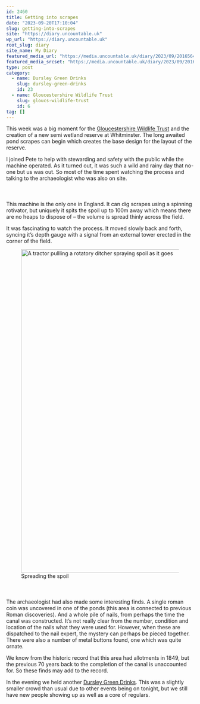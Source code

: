 ```yaml
---
id: 2460
title: Getting into scrapes
date: "2023-09-20T17:10:04"
slug: getting-into-scrapes
site: "https://diary.uncountable.uk"
wp_url: "https://diary.uncountable.uk"
root_slug: diary
site_name: My Diary
featured_media_url: "https://media.uncountable.uk/diary/2023/09/20165642/IMG20230920112524.webp"
featured_media_srcset: "https://media.uncountable.uk/diary/2023/09/20165642/IMG20230920112524-300x141.webp 300w, https://media.uncountable.uk/diary/2023/09/20165642/IMG20230920112524-1024x480.webp 1024w, https://media.uncountable.uk/diary/2023/09/20165642/IMG20230920112524-150x150.webp 150w, https://media.uncountable.uk/diary/2023/09/20165642/IMG20230920112524-640x300.webp 640w, https://media.uncountable.uk/diary/2023/09/20165642/IMG20230920112524.webp 2000w"
type: post
category:
  - name: Dursley Green Drinks
    slug: dursley-green-drinks
    id: 23
  - name: Gloucestershire Wildlife Trust
    slug: gloucs-wildlife-trust
    id: 6
tag: []
---
```



<p>This week was a big moment for the <a href="https://www.gloucestershirewildlifetrust.co.uk/volunteer">Gloucestershire Wildlife Trust</a> and the creation of a new semi wetland reserve at Whitminster.  The long awaited pond scrapes can begin which creates the base design for the layout of the reserve.</p>



<p>I joined Pete to help with stewarding and safety with the public while the machine operated.  As it turned out, it was such a wild and rainy day that no-one but us was out.  So most of the time spent watching the process and talking to the archaeologist who was also on site.  </p>


<style>.kb-row-layout-id2460_fb45c9-e7 > .kt-row-column-wrap{align-content:start;}:where(.kb-row-layout-id2460_fb45c9-e7 > .kt-row-column-wrap) > .wp-block-kadence-column{justify-content:start;}.kb-row-layout-id2460_fb45c9-e7 > .kt-row-column-wrap{column-gap:var(--global-kb-gap-md, 2rem);row-gap:var(--global-kb-gap-md, 2rem);padding-top:var(--global-kb-spacing-sm, 1.5rem);padding-bottom:var(--global-kb-spacing-sm, 1.5rem);grid-template-columns:repeat(2, minmax(0, 1fr));}.kb-row-layout-id2460_fb45c9-e7 > .kt-row-layout-overlay{opacity:0.30;}@media all and (max-width: 1024px){.kb-row-layout-id2460_fb45c9-e7 > .kt-row-column-wrap{grid-template-columns:repeat(2, minmax(0, 1fr));}}@media all and (max-width: 767px){.kb-row-layout-id2460_fb45c9-e7 > .kt-row-column-wrap{grid-template-columns:minmax(0, 1fr);}.kb-row-layout-id2460_fb45c9-e7 > .kt-row-column-wrap > .wp-block-kadence-column:nth-of-type(1){order:2;}.kb-row-layout-id2460_fb45c9-e7 > .kt-row-column-wrap > .wp-block-kadence-column:nth-of-type(2){order:1;}.kb-row-layout-id2460_fb45c9-e7 > .kt-row-column-wrap > .wp-block-kadence-column:nth-of-type(3){order:12;}.kb-row-layout-id2460_fb45c9-e7 > .kt-row-column-wrap > .wp-block-kadence-column:nth-of-type(4){order:11;}.kb-row-layout-id2460_fb45c9-e7 > .kt-row-column-wrap > .wp-block-kadence-column:nth-of-type(5){order:22;}.kb-row-layout-id2460_fb45c9-e7 > .kt-row-column-wrap > .wp-block-kadence-column:nth-of-type(6){order:21;}.kb-row-layout-id2460_fb45c9-e7 > .kt-row-column-wrap > .wp-block-kadence-column:nth-of-type(7){order:32;}.kb-row-layout-id2460_fb45c9-e7 > .kt-row-column-wrap > .wp-block-kadence-column:nth-of-type(8){order:31;}}</style><div class="kb-row-layout-wrap kb-row-layout-id2460_fb45c9-e7 alignnone wp-block-kadence-rowlayout"><div class="kt-row-column-wrap kt-has-2-columns kt-row-layout-equal kt-tab-layout-inherit kt-mobile-layout-row kt-row-valign-top">
<style>.kadence-column2460_d0f647-b7 > .kt-inside-inner-col,.kadence-column2460_d0f647-b7 > .kt-inside-inner-col:before{border-top-left-radius:0px;border-top-right-radius:0px;border-bottom-right-radius:0px;border-bottom-left-radius:0px;}.kadence-column2460_d0f647-b7 > .kt-inside-inner-col{column-gap:var(--global-kb-gap-sm, 1rem);}.kadence-column2460_d0f647-b7 > .kt-inside-inner-col{flex-direction:column;}.kadence-column2460_d0f647-b7 > .kt-inside-inner-col > .aligncenter{width:100%;}.kadence-column2460_d0f647-b7 > .kt-inside-inner-col:before{opacity:0.3;}.kadence-column2460_d0f647-b7{position:relative;}@media all and (max-width: 1024px){.kadence-column2460_d0f647-b7 > .kt-inside-inner-col{flex-direction:column;justify-content:center;}}@media all and (max-width: 767px){.kadence-column2460_d0f647-b7 > .kt-inside-inner-col{flex-direction:column;justify-content:center;}}</style>
<div class="wp-block-kadence-column kadence-column2460_d0f647-b7"><div class="kt-inside-inner-col">
<p>This machine is the only one in England.  It can dig scrapes using a spinning rotivator, but uniquely it spits the spoil up to 100m away which means there are no heaps to dispose of &#8211; the volume is spread thinly across the field.</p>



<p>It was fascinating to watch the process.  It moved slowly back and forth, syncing it&#8217;s depth gauge with a signal from an external tower erected in the corner of the field.</p>
</div></div>


<style>.kadence-column2460_b242ef-12 > .kt-inside-inner-col,.kadence-column2460_b242ef-12 > .kt-inside-inner-col:before{border-top-left-radius:0px;border-top-right-radius:0px;border-bottom-right-radius:0px;border-bottom-left-radius:0px;}.kadence-column2460_b242ef-12 > .kt-inside-inner-col{column-gap:var(--global-kb-gap-sm, 1rem);}.kadence-column2460_b242ef-12 > .kt-inside-inner-col{flex-direction:column;}.kadence-column2460_b242ef-12 > .kt-inside-inner-col > .aligncenter{width:100%;}.kadence-column2460_b242ef-12 > .kt-inside-inner-col:before{opacity:0.3;}.kadence-column2460_b242ef-12{position:relative;}@media all and (max-width: 1024px){.kadence-column2460_b242ef-12 > .kt-inside-inner-col{flex-direction:column;justify-content:center;}}@media all and (max-width: 767px){.kadence-column2460_b242ef-12 > .kt-inside-inner-col{flex-direction:column;justify-content:center;}}</style>
<div class="wp-block-kadence-column kadence-column2460_b242ef-12"><div class="kt-inside-inner-col">
<figure class="wp-block-image size-large"><img loading="lazy" decoding="async" width="1024" height="866" src="https://media.uncountable.uk/diary/2023/09/20165643/IMG20230920120515-1024x866.webp" alt="A tractor pullling a rotatory ditcher spraying spoil as it goes" class="wp-image-2462" srcset="https://media.uncountable.uk/diary/2023/09/20165643/IMG20230920120515-1024x866.webp 1024w, https://media.uncountable.uk/diary/2023/09/20165643/IMG20230920120515-300x254.webp 300w, https://media.uncountable.uk/diary/2023/09/20165643/IMG20230920120515-640x541.webp 640w, https://media.uncountable.uk/diary/2023/09/20165643/IMG20230920120515.webp 2000w" sizes="auto, (max-width: 1024px) 100vw, 1024px" /><figcaption class="wp-element-caption">Spreading the spoil</figcaption></figure>
</div></div>

</div></div>


<p>The archaeologist had also made some interesting finds.  A single roman coin was uncovered in one of the ponds (this area is connected to previous Roman discoveries).  And a whole pile of nails, from perhaps the time the canal was constructed.  It&#8217;s not really clear from the number, condition and location of the nails what they were used for.  However, when these are dispatched to the nail expert, the mystery can perhaps be pieced together.  There were also a number of metal buttons found, one which was quite ornate. </p>



<p>We know from the historic record that this area had allotments in 1849, but the previous 70 years back to the completion of the canal is unaccounted for.  So these finds may add to the record.</p>



<p>In the evening we held another <a href="https://www.facebook.com/dursleygreendrinks/">Dursley Green Drinks</a>.  This was a slightly smaller crowd than usual due to other events being on tonight, but we still have new people showing up as well as a core of regulars.</p>
